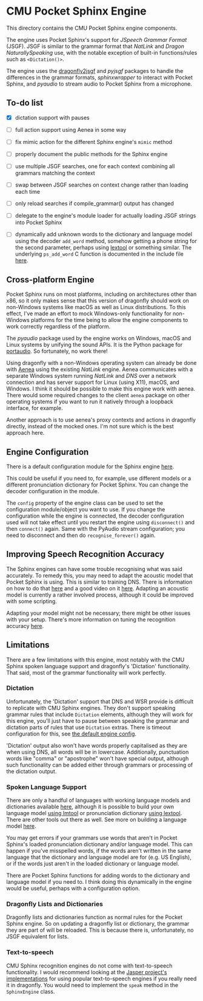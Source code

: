 CMU Pocket Sphinx Engine
============================================================================

This directory contains the CMU Pocket Sphinx engine components.

The engine uses Pocket Sphinx's support for *JSpeech Grammar Format* (JSGF). JSGF is similar to the grammar format that *NatLink* and *Dragon NaturallySpeaking* use, with the notable exception of built-in functions/rules such as `<Dictation()>`.

The engine uses the [dragonfly2jsgf](../../../dragonfly2jsgf/) and *pyjsgf* packages to handle the differences in the grammar formats, *sphinxwrapper* to interact with Pocket Sphinx, and *pyaudio* to stream audio to Pocket Sphinx from a microphone.


## To-do list
  - [X] dictation support with pauses
  - [ ] full action support using Aenea in some way
  - [ ] fix mimic action for the different Sphinx engine's `mimic` method
  - [ ] properly document the public methods for the Sphinx engine
  - [ ] use multiple JSGF searches, one for each context combining all grammars matching the context
  - [ ] swap between JSGF searches on context change rather than loading each time
  - [ ] only reload searches if compile_grammar() output has changed
  - [ ] delegate to the engine's module loader for actually loading JSGF strings into Pocket Sphinx
  - [ ] dynamically add unknown words to the dictionary and language model using the decoder `add_word` method, somehow getting a phone string for the second parameter, perhaps using [lextool](http://www.speech.cs.cmu.edu/tools/lextool.html) or something similar. The underlying `ps_add_word` C function is documented in the include file [here](https://github.com/cmusphinx/pocketsphinx/blob/master/include/pocketsphinx.h#L245).


Cross-platform Engine
----------------------------------------------------------------------------

Pocket Sphinx runs on most platforms, including on architectures other than x86, so it only makes sense that this version of dragonfly should work on non-Windows systems like macOS as well as Linux distributions. To this effect, I've made an effort to mock Windows-only functionality for non-Windows platforms for the time being to allow the engine components to work correctly regardless of the platform.

The *pyaudio* package used by the engine works on Windows, macOS and Linux systems by unifying the sound APIs. It is the Python package for [portaudio](http://www.portaudio.com/). So fortunately, no work there!

Using dragonfly with a non-Windows operating system can already be done with [Aenea](https://github.com/dictation-toolbox/aenea) using the existing *NatLink* engine. Aenea communicates with a separate Windows system running *NatLink* and *DNS* over a network connection and has server support for Linux (using X11), macOS, and Windows. I think it should be possible to make this engine work with aenea. There would some required changes to the client `aenea` package on other operating systems if you want to run it natively through a loopback interface, for example.

Another approach is to use aenea's proxy contexts and actions in dragonfly directly, instead of the mocked ones. I'm not sure which is the best approach here.


Engine Configuration
----------------------------------------------------------------------------

There is a default configuration module for the Sphinx engine [here](config.py).

This could be useful if you need to, for example, use different models or a different pronunciation dictionary for Pocket Sphinx. You can change the decoder configuration in the module.

The `config` property of the engine class can be used to set the configuration module/object you want to use. If you change the configuration while the engine is connected, the decoder configuration used will not take effect until you restart the engine using `disconnect()` and then `connect()` again. Same with the PyAudio stream configuration; you need to disconnect and then do `recognise_forever()` again.


Improving Speech Recognition Accuracy
----------------------------------------------------------------------------

The Sphinx engines can have some trouble recognising what was said accurately. To remedy this, you may need to adapt the acoustic model that Pocket Sphinx is using. This is similar to training DNS. There is information on how to do that [here](https://cmusphinx.github.io/wiki/tutorialadapt/) and a good video on it [here](https://www.youtube.com/watch?v=IAHH6-t9jK0). Adapting an acoustic model is currently a rather involved process, although it could be improved with some scripting.

Adapting your model might not be necessary; there might be other issues with your setup. There's more information on tuning the recognition accuracy [here](https://cmusphinx.github.io/wiki/tutorialtuning/).


Limitations
----------------------------------------------------------------------------

There are a few limitations with this engine, most notably with the CMU Sphinx spoken language support and dragonfly's 'Dictation' functionality. That said, most of the grammar functionality will work perfectly.


### Dictation

Unfortunately, the 'Dictation' support that DNS and WSR provide is difficult to replicate with CMU Sphinx engines. They don't support speaking grammar rules that include `Dictation` elements, although they will work for this engine, you'll just have to pause between speaking the grammar and dictation parts of rules that use `Dictation` extras. There is timeout configuration for this, see [the default engine config](config.py).

'Dictation' output also won't have words properly capitalised as they are when using DNS, all words will be in lowercase. Additionally, punctuation words like "comma" or "apostrophe" won't have special output, although such functionality can be added either through grammars or processing of the dictation output.


### Spoken Language Support

There are only a handful of languages with working language models and dictionaries available [here](https://sourceforge.net/projects/cmusphinx/files/Acoustic%20and%20Language%20Models/), although it is possible to build your own language model [using lmtool](http://www.speech.cs.cmu.edu/tools/lmtool-new.html) or pronunciation dictionary [using lextool](http://www.speech.cs.cmu.edu/tools/lextool.html). There are other tools out there as well. See more on building a language model [here](https://cmusphinx.github.io/wiki/tutoriallm/).

You may get errors if your grammars use words that aren't in Pocket Sphinx's loaded pronunciation dictionary and/or language model. This can happen if you've misspelled words, if the words aren't written in the same language that the dictionary and language model are for (e.g. US English), or if the words just aren't in the loaded dictionary or language model.

There are Pocket Sphinx functions for adding words to the dictionary and language model if you need to. I think doing this dynamically in the engine would be useful, perhaps with a configuration option.


### Dragonfly Lists and Dictionaries

Dragonfly lists and dictionaries function as normal rules for the Pocket Sphinx engine. So on updating a dragonfly list or dictionary, the grammar they are part of will be reloaded. This is because there is, unfortunately, no JSGF equivalent for lists.


### Text-to-speech

CMU Sphinx recognition engines do not come with text-to-speech functionality. I would recommend looking at the [Jasper project's implementations](https://github.com/jasperproject/jasper-client/blob/master/client/tts.py) for using popular text-to-speech engines if you really need it in dragonfly. You would need to implement the `speak` method in the `SphinxEngine` class.
